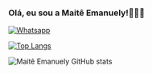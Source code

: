 ### Olá, eu sou a Maitê Emanuely!🖐🏻💜



[![Whatsapp](https://img.shields.io/badge/WhatsApp-25D366?style=for-the-badge&logo=whatsapp&logoColor=white)](https://wa.me/qr/GYPHJ2FPXNEEA1)

[![Top Langs](https://github-readme-stats.vercel.app/api/top-langs/?username=pjmssunrise&layout=donut-vertical)](https://github.com/anuraghazra/github-readme-stats)

![Maitê Emanuely GitHub stats](https://github-readme-stats.vercel.app/api?username=pjmssunrise&show_icons=true&theme=radical)

